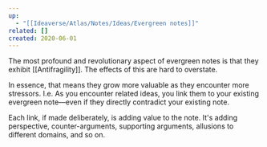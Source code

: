 ```yaml
---
up:
  - "[[Ideaverse/Atlas/Notes/Ideas/Evergreen notes]]"
related: []
created: 2020-06-01
---
```


The most profound and revolutionary aspect of evergreen notes is that they exhibit [[Antifragility]]. The effects of this are hard to overstate.

In essence, that means they grow more valuable as they encounter more stressors. I.e. As you encounter related ideas, you link them to your existing evergreen note—even if they directly contradict your existing note. 

Each link, if made deliberately, is adding value to the note. It's adding perspective, counter-arguments, supporting arguments, allusions to different domains, and so on.